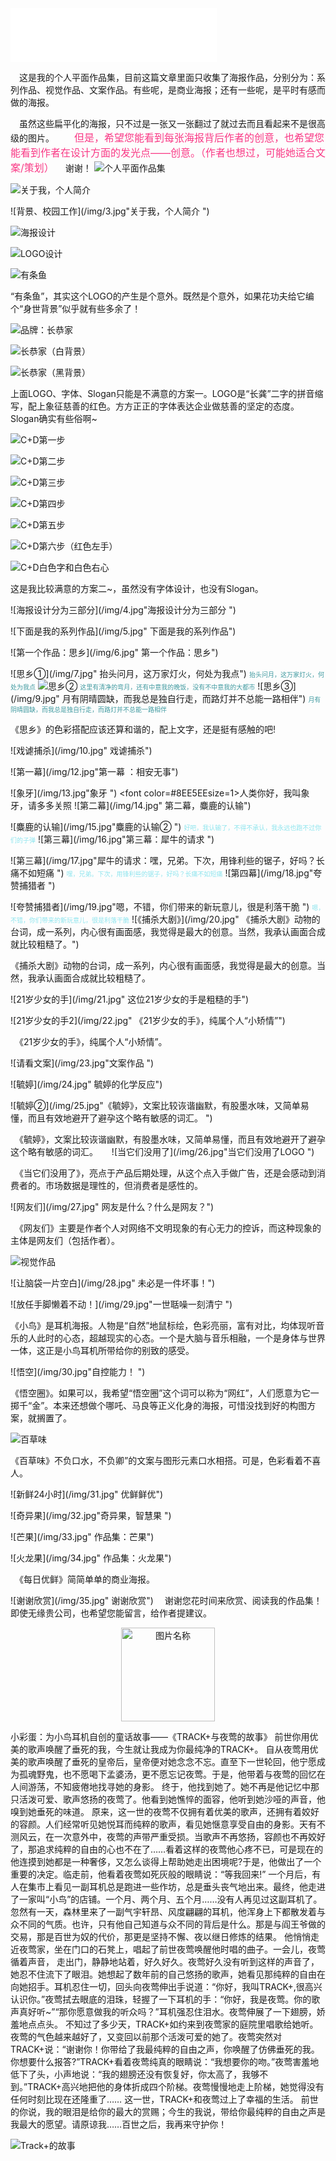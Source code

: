 
<iframe frameborder="no" border="0" marginwidth="0" marginheight="0" width=330 height=86 src="//music.163.com/outchain/player?type=2&id=5276811&auto=1&height=66"></iframe>

　这是我的个人平面作品集，目前这篇文章里面只收集了海报作品，分别分为：系列作品、视觉作品、文案作品。有些呢，是商业海报；还有一些呢，是平时有感而做的海报。

　虽然这些扁平化的海报，只不过是一张又一张翻过了就过去而且看起来不是很高级的图片。
　　<font color=#F93A86 size=3>但是，希望您能看到每张海报背后作者的创意，也希望您能看到作者在设计方面的发光点——创意。（作者也想过，可能她适合文案/策划）</font>
　谢谢！
![个人平面作品集](/img/1.jpg"这是我的作品集")

![关于我，个人简介](/img/2.jpg"关于我，个人简介")

![背景、校园工作](/img/3.jpg"关于我，个人简介 ")


![海报设计](/img/xbzg1.jpg)

![LOGO设计](/img/xbzg2.jpg)

![有条鱼](/img/xbzg3.jpg)

“有条鱼”，其实这个LOGO的产生是个意外。既然是个意外，如果花功夫给它编个“身世背景”似乎就有些多余了！

![品牌：长恭家](/img/2xbzg1.jpg)

![长恭家（白背景）](/img/2xbzg2.jpg)

![长恭家（黑背景）](/img/2xbzg3.jpg)

上面LOGO、字体、Slogan只能是不满意的方案一。LOGO是“长龚”二字的拼音缩写，配上象征慈善的红色。方方正正的字体表达企业做慈善的坚定的态度。Slogan确实有些俗啊~

![C+D第一步](/img/3xbzg1.jpg)

![C+D第二步](/img/3xbzg2.jpg)

![C+D第三步](/img/3xbzg3.jpg)

![C+D第四步](/img/3xbzg4.jpg)

![C+D第五步](/img/3xbzg5.jpg)

![C+D第六步（红色左手）](/img/3xbzg6.jpg)

![C+D白色字和白色右心](/img/3xbzg7.jpg)

这是我比较满意的方案二~，虽然没有字体设计，也没有Slogan。


![海报设计分为三部分](/img/4.jpg"海报设计分为三部分 ")

![下面是我的系列作品](/img/5.jpg" 下面是我的系列作品")

![第一个作品：思乡](/img/6.jpg" 第一个作品：思乡")

![思乡①](/img/7.jpg" 抬头问月，这万家灯火，何处为我点")
<font color=#409aa0 size=1>抬头问月，这万家灯火，何处为我点</font>
![思乡②](/img/8.jpg"这里有清净的弯月，还有中意我的晚饭，没有不中意我的大都市")
<font color=#409aa0 size=1>这里有清净的弯月，还有中意我的晚饭，没有不中意我的大都市</font>
![思乡③](/img/9.jpg" 月有阴晴圆缺，而我总是独自行走，而路灯并不总能一路相伴")
<font color=#409aa0 size=1>月有阴晴圆缺，而我总是独自行走，而路灯并不总能一路相伴</font>

《思乡》的色彩搭配应该还算和谐的，配上文字，还是挺有感触的吧!

![戏谑捕杀](/img/10.jpg" 戏谑捕杀")

![第一幕](/img/12.jpg"第一幕 ：相安无事")

![象牙](/img/13.jpg"象牙 ")
<font color=#8EE5EEsize=1>人类你好，我叫象牙，请多多关照</font>
![第二幕](/img/14.jpg" 第二幕，麋鹿的认输")

![麋鹿的认输](/img/15.jpg"麋鹿的认输② ")
<font color=#8EE5EE size=1>好吧，我认输了，不得不承认，我永远也跑不过你们的子弹</font>
![第三幕](/img/16.jpg"第三幕：犀牛的请求 ")

![第三幕](/img/17.jpg"犀牛的请求：嘿，兄弟。下次，用锋利些的锯子，好吗？长痛不如短痛 ")
<font color=#8EE5EE size=1>嘿，兄弟。下次，用锋利些的锯子，好吗？长痛不如短痛</font>
![第四幕](/img/18.jpg"夸赞捕猎者 ")

![夸赞捕猎者](/img/19.jpg"嗯，不错，你们带来的新玩意儿，很是利落干脆 ")
<font color=#8EE5EE size=1>嗯，不错，你们带来的新玩意儿，很是利落干脆</font>
![《捕杀大剧》](/img/20.jpg" 《捕杀大剧》动物的台词，成一系列，内心很有画面感，我觉得是最大的创意。当然，我承认画面合成就比较粗糙了。")

《捕杀大剧》动物的台词，成一系列，内心很有画面感，我觉得是最大的创意。当然，我承认画面合成就比较粗糙了。

![21岁少女的手](/img/21.jpg" 这位21岁少女的手是粗糙的手")

![21岁少女的手2](/img/22.jpg" 《21岁少女的手》，纯属个人“小矫情”")

　《21岁少女的手》，纯属个人“小矫情”。

![请看文案](/img/23.jpg"文案作品 ")

![毓婷](/img/24.jpg" 毓婷的化学反应")

![毓婷②](/img/25.jpg"《毓婷》，文案比较诙谐幽默，有股墨水味，又简单易懂，而且有效地避开了避孕这个略有敏感的词汇。 ")

　《毓婷》，文案比较诙谐幽默，有股墨水味，又简单易懂，而且有效地避开了避孕这个略有敏感的词汇。
　
![当它们没用了](/img/26.jpg"当它们没用了LOGO ")

　《当它们没用了》，亮点于产品后期处理，从这个点入手做广告，还是会感动到消费者的。市场数据是理性的，但消费者是感性的。

![网友们](/img/27.jpg" 网友是什么？什么是网友？")

　《网友们》主要是作者个人对网络不文明现象的有心无力的控诉，而这种现象的主体是网友们（包括作者）。

![视觉作品](img/ujzp.jpg)

![让脑袋一片空白](/img/28.jpg" 未必是一件坏事！")

![放任手脚懒着不动！](/img/29.jpg"一世聒噪一刻清宁 ")

《小鸟》是耳机海报。人物是“自然”地鼠标绘，色彩亮丽，富有对比，均体现听音乐的人此时的心态，超越现实的心态。一个是大脑与音乐相融，一个是身体与世界一体，这正是小鸟耳机所带给你的别致的感受。

![悟空](/img/30.jpg"自控能力！ ")

《悟空圈》。如果可以，我希望“悟空圈”这个词可以称为“网红”，人们愿意为它一掷千“金”。本来还想做个哪吒、马良等正义化身的海报，可惜没找到好的构图方案，就搁置了。

![百草味](/img/bcw.jpg"不负口水，不负卿")

《百草味》不负口水，不负卿”的文案与图形元素口水相搭。可是，色彩看着不喜人。

![新鲜24小时](/img/31.jpg" 优鲜鲜优")

![奇异果](/img/32.jpg"奇异果，智慧果 ")

![芒果](/img/33.jpg" 作品集：芒果")

![火龙果](/img/34.jpg" 作品集：火龙果")

　《每日优鲜》简简单单的商业海报。

![谢谢欣赏](/img/35.jpg" 谢谢欣赏")
　谢谢您花时间来欣赏、阅读我的作品集！即使无缘贵公司，也希望您能留言，给作者提建议。

 <div  align="center"><img src="/img/36.gif" width = "150" height = "150" alt="图片名称" align=center /></div>

小彩蛋：为小鸟耳机自创的童话故事——《TRACK+与夜莺的故事》
前世你用优美的歌声唤醒了垂死的我，今生就让我成为你最纯净的TRACK+。
自从夜莺用优美的歌声唤醒了垂死的皇帝后，皇帝便对她念念不忘。直至下一世轮回，他宁愿成为孤魂野鬼，也不愿喝下孟婆汤，更不愿忘记夜莺。于是，他带着与夜莺的回忆在人间游荡，不知疲倦地找寻她的身影。
终于，他找到她了。她不再是他记忆中那只活泼可爱、歌声悠扬的夜莺了。他看到她憔悴的面容，他听到她沙哑的声音，他嗅到她垂死的味道。
原来，这一世的夜莺不仅拥有着优美的歌声，还拥有着姣好的容颜。人们经常听见她悦耳而纯粹的歌声，看见她惬意享受自由的身影。天有不测风云，在一次意外中，夜莺的声带严重受损。当歌声不再悠扬，容颜也不再姣好了，那追求纯粹的自由的心也不在了……看着这样的夜莺他心疼不已，可是现在的他连摸到她都是一种奢侈，又怎么谈得上帮助她走出困境呢?于是，他做出了一个重要的决定。临走前，他看着夜莺如死灰般的眼睛说：“等我回来!”
一个月后，有人在集市上看见一副耳机总是跑进一些作坊，总是垂头丧气地出来。最终，他走进了一家叫“小鸟”的店铺。一个月、两个月、五个月……没有人再见过这副耳机了。
忽然有一天，森林里来了一副气宇轩昂、风度翩翩的耳机，他浑身上下都散发着与众不同的气质。也许，只有他自己知道与众不同的背后是什么。那是与阎王爷做的交易，那是百世为奴的代价，那更是坚持不懈、夜以继日修炼的结果。
他悄悄走近夜莺家，坐在门口的石凳上，唱起了前世夜莺唤醒他时唱的曲子。一会儿，夜莺循着声音， 走出门，静静地站着，好久好久。夜莺好久没有听到这样的声音了，她忍不住流下了眼泪。她想起了数年前的自己悠扬的歌声，她看见那纯粹的自由在向她招手。耳机忍住一切，回头向夜莺伸出手说道：“你好，我叫TRACK+,很高兴认识你。”夜莺拭去眼底的泪珠，轻握了一下耳机的手：“你好，我是夜莺。你的歌声真好听~”“那你愿意做我的听众吗？”耳机强忍住泪水。夜莺伸展了一下翅膀，娇羞地点点头。
不知过了多少天，TRACK+如约来到夜莺家的庭院里唱歌给她听。夜莺的气色越来越好了，又变回以前那个活泼可爱的她了。夜莺突然对TRACK+说：“谢谢你！你带给了我最纯粹的自由之声，你唤醒了仿佛垂死的我。你想要什么报答?”TRACK+看着夜莺纯真的眼睛说：“我想要你的吻。”夜莺害羞地低下了头，小声地说：“我的翅膀还没有恢复好，你太高了，我够不到。”TRACK+高兴地把他的身体折成四个阶梯。夜莺慢慢地走上阶梯，她觉得没有任何时刻比现在还隆重了……
这一世，TRACK+和夜莺过上了幸福的生活。
前世的你说，我的眼泪是给你的最大的赏赐；今生的我说，带给你最纯粹的自由之声是我最大的愿望。请原谅我……百世之后，我再来守护你！

![Track+的故事](/img/track.jpg "小鸟和夜莺的故事")